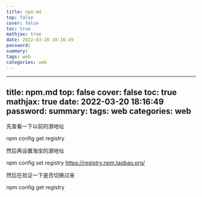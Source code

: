 ```yaml
---
title: npm.md
top: false
cover: false
toc: true
mathjax: true
date: 2022-03-20 18:16:49
password:
summary:
tags: web
categories: web
---
```

---
title: npm.md
top: false
cover: false
toc: true
mathjax: true
date: 2022-03-20 18:16:49
password:
summary:
tags: web
categories: web
---
先查看一下以前的源地址

npm config get registry

然后再设置淘宝的源地址

npm config set registry https://registry.npm.taobao.org/

然后在验证一下是否切换过来

npm config get registry

